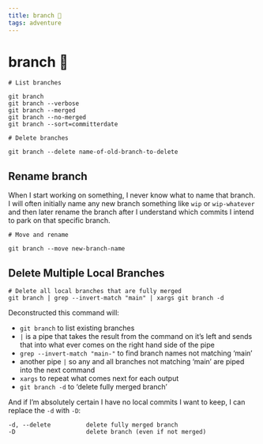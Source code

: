 ```yaml
---
title: branch 🌳
tags: adventure
---
```


# branch 🌳

```
# List branches

git branch
git branch --verbose
git branch --merged
git branch --no-merged
git branch --sort=committerdate
```

```
# Delete branches

git branch --delete name-of-old-branch-to-delete
```

## Rename branch

When I start working on something, I never know what to name that branch. I will often initially name any new branch something like `wip` or `wip-whatever` and then later rename the branch after I understand which commits I intend to park on that specific branch.

```
# Move and rename

git branch --move new-branch-name
```

## Delete Multiple Local Branches

```
# Delete all local branches that are fully merged
git branch | grep --invert-match "main" | xargs git branch -d
```

Deconstructed this command will:

- `git branch` to list existing branches
- `|` is a pipe that takes the result from the command on it’s left and sends that into what ever comes on the right hand side of the pipe
- `grep --invert-match "main-"` to find branch names not matching ‘main’
- another pipe `|` so any and all branches not matching ‘main’ are piped into the next command
- `xargs` to repeat what comes next for each output
- `git branch -d` to ‘delete fully merged branch’

And if I’m absolutely certain I have no local commits I want to keep, I can replace the `-d` with `-D`:

```
-d, --delete          delete fully merged branch
-D                    delete branch (even if not merged)
```
